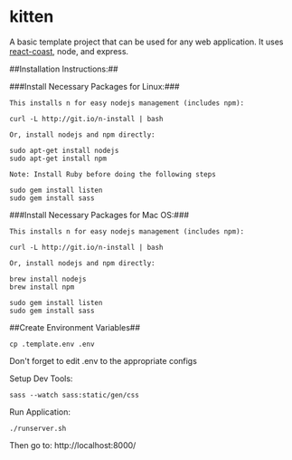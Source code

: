 # kitten
A basic template project that can be used for any web application. It uses [react-coast](https://github.com/stockwatcher/react-coast), node, and express.

##Installation Instructions:##

###Install Necessary Packages for Linux:###
```
This installs n for easy nodejs management (includes npm):

curl -L http://git.io/n-install | bash

Or, install nodejs and npm directly:

sudo apt-get install nodejs
sudo apt-get install npm

Note: Install Ruby before doing the following steps

sudo gem install listen
sudo gem install sass
```
###Install Necessary Packages for Mac OS:###
```
This installs n for easy nodejs management (includes npm):

curl -L http://git.io/n-install | bash

Or, install nodejs and npm directly:

brew install nodejs
brew install npm

sudo gem install listen
sudo gem install sass
```

##Create Environment Variables##

`cp .template.env .env`

Don't forget to edit .env to the appropriate configs

Setup Dev Tools:
```
sass --watch sass:static/gen/css
```

Run Application:
```
./runserver.sh
```

Then go to:
http://localhost:8000/
